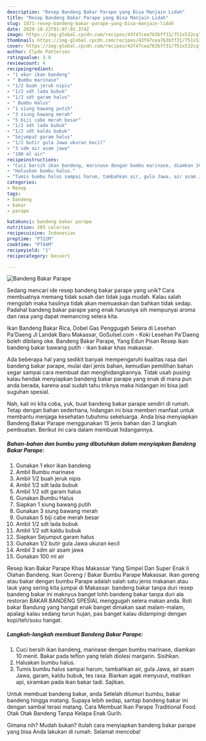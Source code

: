 ```yaml
---
description: "Resep Bandeng Bakar Parape yang Bisa Manjain Lidah"
title: "Resep Bandeng Bakar Parape yang Bisa Manjain Lidah"
slug: 1871-resep-bandeng-bakar-parape-yang-bisa-manjain-lidah
date: 2020-10-22T01:07:03.374Z
image: https://img-global.cpcdn.com/recipes/43f47cea763bff31/751x532cq70/bandeng-bakar-parape-foto-resep-utama.jpg
thumbnail: https://img-global.cpcdn.com/recipes/43f47cea763bff31/751x532cq70/bandeng-bakar-parape-foto-resep-utama.jpg
cover: https://img-global.cpcdn.com/recipes/43f47cea763bff31/751x532cq70/bandeng-bakar-parape-foto-resep-utama.jpg
author: Clyde Patterson
ratingvalue: 3.8
reviewcount: 4
recipeingredient:
- "1 ekor ikan bandeng"
- " Bumbu marinase"
- "1/2 buah jeruk nipis"
- "1/2 sdt lada bubuk"
- "1/2 sdt garam halus"
- " Bumbu Halus"
- "1 siung bawang putih"
- "3 siung bawang merah"
- "5 biji cabe merah besar"
- "1/2 sdt lada bubuk"
- "1/2 sdt kaldu bubuk"
- "Sejumput garam halus"
- "1/2 butir gula Jawa ukuran kecil"
- "3 sdm air asam jawa"
- "100 ml air"
recipeinstructions:
- "Cuci bersih ikan bandeng, marinase dengan bumbu marinase, diamkan 10 menit. Bakar pada teflon yang telah diolesi margarin. Sisihkan."
- "Haluskan bumbu halus."
- "Tumis bumbu halus sampai harum, tambahkan air, gula Jawa, air asam Jawa, garam, kaldu bubuk, tes rasa. Biarkan agak menyusut, matikan api, siramkan pada ikan bakar tadi. Sajikan."
categories:
- Resep
tags:
- bandeng
- bakar
- parape

katakunci: bandeng bakar parape 
nutrition: 203 calories
recipecuisine: Indonesian
preptime: "PT22M"
cooktime: "PT44M"
recipeyield: "1"
recipecategory: Dessert

---
```



![Bandeng Bakar Parape](https://img-global.cpcdn.com/recipes/43f47cea763bff31/751x532cq70/bandeng-bakar-parape-foto-resep-utama.jpg)

Sedang mencari ide resep bandeng bakar parape yang unik? Cara membuatnya memang tidak susah dan tidak juga mudah. Kalau salah mengolah maka hasilnya tidak akan memuaskan dan bahkan tidak sedap. Padahal bandeng bakar parape yang enak harusnya sih mempunyai aroma dan rasa yang dapat memancing selera kita.

Ikan Bandeng Bakar Rica, Dobel Gas Penggugah Selera di Lesehan Pa&#39;Daeng Jl Landak Baru Makassar, GoSulsel.com - Koki Lesehan Pa&#39;Daeng boleh dibilang oke. Bandeng Bakar Parape, Yang Edun Pisan Resep ikan bandeng bakar bawang putih - ikan bakar khas makassar.

Ada beberapa hal yang sedikit banyak mempengaruhi kualitas rasa dari bandeng bakar parape, mulai dari jenis bahan, kemudian pemilihan bahan segar sampai cara membuat dan menghidangkannya. Tidak usah pusing kalau hendak menyiapkan bandeng bakar parape yang enak di mana pun anda berada, karena asal sudah tahu triknya maka hidangan ini bisa jadi suguhan spesial.


Nah, kali ini kita coba, yuk, buat bandeng bakar parape sendiri di rumah. Tetap dengan bahan sederhana, hidangan ini bisa memberi manfaat untuk membantu menjaga kesehatan tubuhmu sekeluarga. Anda bisa menyiapkan Bandeng Bakar Parape menggunakan 15 jenis bahan dan 3 langkah pembuatan. Berikut ini cara dalam membuat hidangannya.

<!--inarticleads1-->

##### Bahan-bahan dan bumbu yang dibutuhkan dalam menyiapkan Bandeng Bakar Parape:

1. Gunakan 1 ekor ikan bandeng
1. Ambil  Bumbu marinase
1. Ambil 1/2 buah jeruk nipis
1. Ambil 1/2 sdt lada bubuk
1. Ambil 1/2 sdt garam halus
1. Gunakan  Bumbu Halus
1. Siapkan 1 siung bawang putih
1. Gunakan 3 siung bawang merah
1. Gunakan 5 biji cabe merah besar
1. Ambil 1/2 sdt lada bubuk
1. Ambil 1/2 sdt kaldu bubuk
1. Siapkan Sejumput garam halus
1. Gunakan 1/2 butir gula Jawa ukuran kecil
1. Ambil 3 sdm air asam jawa
1. Gunakan 100 ml air


Resep Ikan Bakar Parape Khas Makassar Yang Simpel Dan Super Enak Ii Olahan Bandeng. Ikan Goreng / Bakar Bumbu Parape Makassar. Ikan goreng atau bakar dengan bumbu Parape adalah salah satu jenis makanan atau lauk yang sering kita jumpai di Makassar. bandeng bakar tanpa duri resep bandeng bakar ini maknyus banget lohh bandeng bakar tanpa duri ala restoran BAKAR BANDENG SPESIAL menggugah selera makan anda. Roti bakar Bandung yang hangat enak banget dimakan saat malam-malam, apalagi kalau sedang turun hujan, pas banget kalau didampingi dengan kopi/teh/susu hangat. 

<!--inarticleads2-->

##### Langkah-langkah membuat Bandeng Bakar Parape:

1. Cuci bersih ikan bandeng, marinase dengan bumbu marinase, diamkan 10 menit. Bakar pada teflon yang telah diolesi margarin. Sisihkan.
1. Haluskan bumbu halus.
1. Tumis bumbu halus sampai harum, tambahkan air, gula Jawa, air asam Jawa, garam, kaldu bubuk, tes rasa. Biarkan agak menyusut, matikan api, siramkan pada ikan bakar tadi. Sajikan.


Untuk membuat bandeng bakar, anda Setelah dilumuri bumbu, bakar bandeng hingga matang. Supaya lebih sedap, santap bandeng bakar ini dengan sambal terasi matang. Cara Membuat Ikan Parape Traditional Food. Otak Otak Bandeng Tanpa Kelapa Enak Gurih. 

Gimana nih? Mudah bukan? Itulah cara menyiapkan bandeng bakar parape yang bisa Anda lakukan di rumah. Selamat mencoba!
